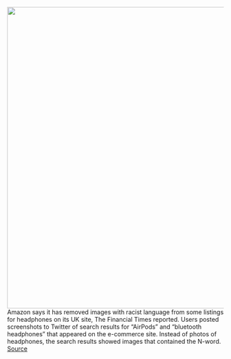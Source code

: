 <img src='https://cdn.vox-cdn.com/thumbor/HGV0ngvkjy5nzPQR8FvFoMcXSBI=/0x0:2040x1360/1200x800/filters:focal(857x517:1183x843)/cdn.vox-cdn.com/uploads/chorus_image/image/66877538/acastro_181114_1777_amazon_hq2_0001.0.jpg' width='700px' /><br/>
Amazon says it has removed images with racist language from some listings for headphones on its UK site, The Financial Times reported. Users posted screenshots to Twitter of search results for “AirPods” and “bluetooth headphones” that appeared on the e-commerce site. Instead of photos of headphones, the search results showed images that contained the N-word.
<a href='https://www.theverge.com/2020/5/31/21276003/amazon-racist-images-headphones-bluetooth-airpods'> Source <a/>
